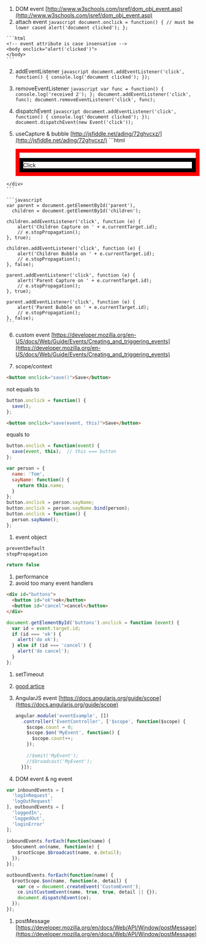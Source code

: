 1. DOM event [http://www.w3schools.com/jsref/dom_obj_event.asp](http://www.w3schools.com/jsref/dom_obj_event.asp)
  1. attach event
    ```javascript
    document.onclick = function() { // must be lower cased
      alert('document clicked');
    };
    ```
    
    ```html
    <!-- event attribute is case insensative -->
    <body onclick="alert('clicked')">
    </body>
    ```
  2. addEventListener
    ```javascript
    document.addEventListener('click', function() {
        console.log('document clicked');
    });
    ```
    
  3. removeEventListener
    ```javascript
    var func = function() {
        console.log('received 2');
    };
    document.addEventListener('click', func);
    document.removeEventListener('click', func);
    ```
    
  4. dispatchEvent
    ```javascript
    document.addEventListener('click', function() {
        console.log('document clicked');
    });
    document.dispatchEvent(new Event('click'));
    ```
    
  5. useCapture & bubble [http://jsfiddle.net/ading/72ghycxz/](http://jsfiddle.net/ading/72ghycxz/)
    ```html
    <div id="parent" style="border: 10px solid red" onclick="alert(1)">
      <div id="children" style="border: 10px solid black">
          Click
      </div>
    </div>
    ```
    
    ```javascript
    var parent = document.getElementById('parent'),
      children = document.getElementById('children');
  
    children.addEventListener('click', function (e) { 
        alert('Children Capture on ' + e.currentTarget.id);
        // e.stopPropagation();
    }, true);
    
    children.addEventListener('click', function (e) { 
        alert('Children Bubble on ' + e.currentTarget.id);
        // e.stopPropagation();
    }, false);
    
    parent.addEventListener('click', function (e) { 
        alert('Parent Capture on ' + e.currentTarget.id);
        // e.stopPropagation();
    }, true);
    
    parent.addEventListener('click', function (e) { 
        alert('Parent Bubble on ' + e.currentTarget.id);
        // e.stopPropagation();
    }, false);
    ```

  6. custom event [https://developer.mozilla.org/en-US/docs/Web/Guide/Events/Creating_and_triggering_events](https://developer.mozilla.org/en-US/docs/Web/Guide/Events/Creating_and_triggering_events)

1. scope/context
  ```html
  <button onclick="save()">Save</button>
  ```
  not equals to
  ```javascript
  button.onclick = function() {
    save();
  };
  ```
  
  ```html
  <button onclick="save(event, this)">Save</button>
  ```
  equals to
  ```javascript
  button.onclick = function(event) {
    save(event, this);  // this === button
  };
  ```
  
  ```javascript
  var person = {
    name: 'Tom',
    sayName: function() {
      return this.name;
    }
  };
  button.onclick = person.sayName;
  button.onclick = person.sayName.bind(person);
  button.onclick = function() {
    person.sayName();
  };
  ```

1. event object
  ```javascript
  preventDefault
  stopPropagation
  
  return false
  ```

1. performance
  1. avoid too many event handlers
  ```html
  <div id="buttons">
    <button id="ok">ok</button>
    <button id="cancel">cancel</button>
  </div>
  ```
  ```javascript
  document.getElementById('buttons').onclick = function (event) {
    var id = event.target.id;
    if (id === 'ok') {
      alert('do ok');
    } else if (id === 'cancel') {
      alert('do cancel');
    }
  };
  ```
  
  1. setTimeout

1. [good artice](https://www.smashingmagazine.com/2013/11/an-introduction-to-dom-events/)

1. AngularJS event [https://docs.angularjs.org/guide/scope](https://docs.angularjs.org/guide/scope)

    ```javascript
    angular.module('eventExample', [])
      .controller('EventController', ['$scope', function($scope) {
        $scope.count = 0;
        $scope.$on('MyEvent', function() {
          $scope.count++;
        });
          
        //$emit('MyEvent');
        //$broadcast('MyEvent');
      }]);
    ```

1. DOM event & ng event
  ```javascript
  var inboundEvents = [
    'logInRequest',
    'logOutRequest'
  ], outboundEvents = [
    'loggedIn',
    'loggedOut',
    'loginError'
  ];
    
  inboundEvents.forEach(function(name) {
    $document.on(name, function(e) {
      $rootScope.$broadcast(name, e.detail);
    });
  });

  outboundEvents.forEach(function(name) {
    $rootScope.$on(name, function(e, detail) {
      var ce = document.createEvent('CustomEvent');
      ce.initCustomEvent(name, true, true, detail || {});
      document.dispatchEvent(ce);
    });
  });
  ```

1. postMessage [https://developer.mozilla.org/en/docs/Web/API/Window/postMessage](https://developer.mozilla.org/en/docs/Web/API/Window/postMessage)

